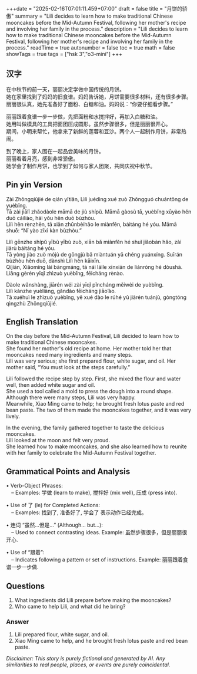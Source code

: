 +++date = "2025-02-16T07:01:11.459+07:00"
draft = false
title = "月饼的骄傲"
summary = "Lili decides to learn how to make traditional Chinese mooncakes before the Mid-Autumn Festival, following her mother's recipe and involving her family in the process."
description = "Lili decides to learn how to make traditional Chinese mooncakes before the Mid-Autumn Festival, following her mother's recipe and involving her family in the process."
readTime = true
autonumber = false
toc = true
math = false
showTags = true
tags = ["hsk 3","o3-mini"]
+++

## 汉字

在中秋节的前一天，丽丽决定学做中国传统的月饼。  
她在家里找到了妈妈的旧食谱。妈妈告诉她，月饼需要很多材料，还有很多步骤。  
丽丽很认真，她先准备好了面粉、白糖和油。妈妈说：“你要仔细看步骤。”

丽丽跟着食谱一步一步做，先把面粉和水搅拌好，再加入白糖和油。  
她用叫做模具的工具把面团压成圆形。虽然步骤很多，但是丽丽很开心。  
期间，小明来帮忙，他拿来了新鲜的莲蓉和豆沙。两个人一起制作月饼，非常热闹。

到了晚上，家人围在一起品尝美味的月饼。  
丽丽看着月亮，感到非常骄傲。  
她学会了制作月饼，也学到了如何与家人团聚，共同庆祝中秋节。

## Pin yin Version

Zài Zhōngqiūjié de qián yītiān, Lìlì juédìng xué zuò Zhōngguó chuántǒng de yuèbǐng.  
Tā zài jiālǐ zhǎodàole māmā de jiù shípǔ. Māmā gàosù tā, yuèbǐng xūyào hěn duō cáiliào, hái yǒu hěn duō bùzhòu.  
Lìlì hěn rènzhēn, tā xiān zhǔnbèihǎo le miànfěn, báitáng hé yóu. Māmā shuō: “Nǐ yào zǐxì kàn bùzhòu.”

Lìlì gēnzhe shípǔ yībù yībù zuò, xiān bǎ miànfěn hé shuǐ jiǎobàn hǎo, zài jiārù báitáng hé yóu.  
Tā yòng jiào zuò mójù de gōngjù bǎ miàntuán yā chéng yuánxíng. Suīrán bùzhòu hěn duō, dànshì Lìlì hěn kāixīn.  
Qíjiān, Xiǎomíng lái bāngmáng, tā nái láile xīnxiān de liánróng hé dòushā. Liǎng gèrén yīqǐ zhìzuò yuèbǐng, fēicháng rènào.

Dàole wǎnshàng, jiārén wéi zài yīqǐ pǐncháng měiwèi de yuèbǐng.  
Lìlì kànzhe yuèliàng, gǎndào fēicháng jiāo’ào.  
Tā xuéhuì le zhìzuò yuèbǐng, yě xué dào le rúhé yǔ jiārén tuánjù, gòngtóng qìngzhù Zhōngqiūjié.

## English Translation

On the day before the Mid-Autumn Festival, Lili decided to learn how to make traditional Chinese mooncakes.  
She found her mother's old recipe at home. Her mother told her that mooncakes need many ingredients and many steps.  
Lili was very serious; she first prepared flour, white sugar, and oil. Her mother said, “You must look at the steps carefully.”

Lili followed the recipe step by step. First, she mixed the flour and water well, then added white sugar and oil.  
She used a tool called a mold to press the dough into a round shape. Although there were many steps, Lili was very happy.  
Meanwhile, Xiao Ming came to help; he brought fresh lotus paste and red bean paste. The two of them made the mooncakes together, and it was very lively.

In the evening, the family gathered together to taste the delicious mooncakes.  
Lili looked at the moon and felt very proud.  
She learned how to make mooncakes, and she also learned how to reunite with her family to celebrate the Mid-Autumn Festival together.

## Grammatical Points and Analysis

• Verb-Object Phrases:  
 – Examples: 学做 (learn to make), 搅拌好 (mix well), 压成 (press into).

• Use of 了 (le) for Completed Actions:  
 – Examples: 找到了, 准备好了, 学会了 表示动作已经完成。

• 连词 “虽然...但是...” (Although... but...):  
 – Used to connect contrasting ideas. Example: 虽然步骤很多，但是丽丽很开心.

• Use of “跟着”:  
 – Indicates following a pattern or set of instructions. Example: 丽丽跟着食谱一步一步做.

## Questions

1. What ingredients did Lili prepare before making the mooncakes?  
2. Who came to help Lili, and what did he bring?

### Answer
1. Lili prepared flour, white sugar, and oil.  
2. Xiao Ming came to help, and he brought fresh lotus paste and red bean paste.

*Disclaimer: This story is purely fictional and generated by AI. Any similarities to real people, places, or events are purely coincidental.*